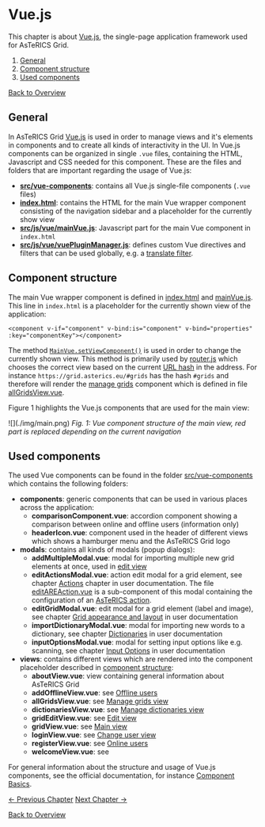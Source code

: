 # Vue.js
This chapter is about [Vue.js](https://vuejs.org/), the single-page application framework used for AsTeRICS Grid.

1. [General](04_vuejs.md#general)
1. [Component structure](04_vuejs.md#component-structure)
1. [Used components](04_vuejs.md#used-components)

[Back to Overview](00_index.md)

## General
In AsTeRICS Grid [Vue.js](https://vuejs.org/) is used in order to manage views and it's elements in components and to create all kinds of interactivity in the UI. In Vue.js components can be organized in single `.vue` files, containing the HTML, Javascript and CSS needed for this component. These are the files and folders that are important regarding the usage of Vue.js:

* **[src/vue-components](https://github.com/asterics/AsTeRICS-Grid/tree/master/src/vue-components)**: contains all Vue.js single-file components (`.vue` files)
* **[index.html](https://github.com/asterics/AsTeRICS-Grid/blob/master/index.html)**: contains the HTML for the main Vue wrapper component consisting of the navigation sidebar and a placeholder for the currently show view
* **[src/js/vue/mainVue.js](https://github.com/asterics/AsTeRICS-Grid/blob/master/src/js/vue/mainVue.js)**: Javascript part for the main Vue component in `index.html`
* **[src/js/vue/vuePluginManager.js](https://github.com/asterics/AsTeRICS-Grid/blob/master/src/js/vue/vuePluginManager.js)**: defines custom Vue directives and filters that can be used globally, e.g. a [translate filter](07_i18n.md#vuejs-filter).

## Component structure
The main Vue wrapper component is defined in [index.html](https://github.com/asterics/AsTeRICS-Grid/blob/master/index.html) and [mainVue.js](https://github.com/asterics/AsTeRICS-Grid/blob/master/src/js/vue/mainVue.js). This line in `index.html` is a placeholder for the currently shown view of the application:
```
<component v-if="component" v-bind:is="component" v-bind="properties" :key="componentKey"></component>
```

The method [`MainVue.setViewComponent()`](https://github.com/asterics/AsTeRICS-Grid/blob/master/src/js/vue/mainVue.js) is used in order to change the currently shown view. This method is primarily used by [router.js](https://github.com/asterics/AsTeRICS-Grid/blob/master/src/js/router.js) which chooses the correct view based on the current [URL hash](https://en.wikipedia.org/wiki/Fragment_identifier) in the address. For instance `https://grid.asterics.eu/#grids` has the hash `#grids` and therefore will render the [manage grids](../documentation_user/02_navigation.md#manage-grids-view) component which is defined in file [allGridsView.vue](https://github.com/asterics/AsTeRICS-Grid/blob/master/src/vue-components/views/allGridsView.vue).

Figure 1 highlights the Vue.js components that are used for the main view:

![]\(./img/main.png)
*Fig. 1: Vue component structure of the main view, red part is replaced depending on the current navigation*

## Used components
The used Vue components can be found in the folder [src/vue-components](https://github.com/asterics/AsTeRICS-Grid/tree/master/src/vue-components) which contains the following folders:
* **components**: generic components that can be used in various places across the application:
    * **comparisonComponent.vue**: accordion component showing a comparison between online and offline users (information only)
    * **headerIcon.vue**: component used in the header of different views which shows a hamburger menu and the AsTeRICS Grid logo
* **modals**: contains all kinds of modals (popup dialogs):
    * **addMultipleModal.vue**: modal for importing multiple new grid elements at once, used in [edit view](../documentation_user/02_navigation.md#edit-view)
    * **editActionsModal.vue**: action edit modal for a grid element, see chapter [Actions](../documentation_user/05_actions.md#edit-actions-modal) chapter in user documentation. The file [editAREAction.vue](https://github.com/asterics/AsTeRICS-Grid/blob/master/src/vue-components/modals/editActionsSub/editAREAction.vue) is a sub-component of this modal containing the configuration of an [AsTeRICS action](../documentation_user/05_actions.md#asterics-action).
    * **editGridModal.vue**: edit modal for a grid element (label and image), see chapter [Grid appearance and layout](../documentation_user/03_appearance_layout.md#edit-modal) in user documentation
    * **importDictionaryModal.vue**: modal for importing new words to a dictionary, see chapter [Dictionaries](../documentation_user/07_dictionaries.md#add-words) in user documentation
    * **inputOptionsModal.vue**: modal for setting input options like e.g. scanning, see chapter [Input Options](../documentation_user/04_input_options.md) in user documentation
* **views**: contains different views which are rendered into the component placeholder described in [component structure](04_vuejs.md#component-structure):
    * **aboutView.vue**: view containing general information about AsTeRICS Grid
    * **addOfflineView.vue**: see [Offline users](../documentation_user/06_users.md#offline-users)
    * **allGridsView.vue**: see [Manage grids view](../documentation_user/02_navigation.md#manage-grids-view)
    * **dictionariesView.vue**: see [Manage dictionaries view](../documentation_user/02_navigation.md#manage-dictionaries-view)
    * **gridEditView.vue**: see [Edit view](../documentation_user/02_navigation.md#edit-view)
    * **gridView.vue**: see [Main view](../documentation_user/02_navigation.md#main-view)
    * **loginView.vue**: see [Change user view](../documentation_user/02_navigation.md#change-user-view)
    * **registerView.vue**: see [Online users](../documentation_user/06_users.md#online-users)
    * **welcomeView.vue**: see [](../documentation_user/02_navigation.md#welcome-view)
    
For general information about the structure and usage of Vue.js components, see the official documentation, for instance [Component Basics](https://vuejs.org/v2/guide/components.html).

[&#x2190; Previous Chapter](03_grid.md) [Next Chapter &#x2192;](05_datamodel.md)

[Back to Overview](00_index.md)



